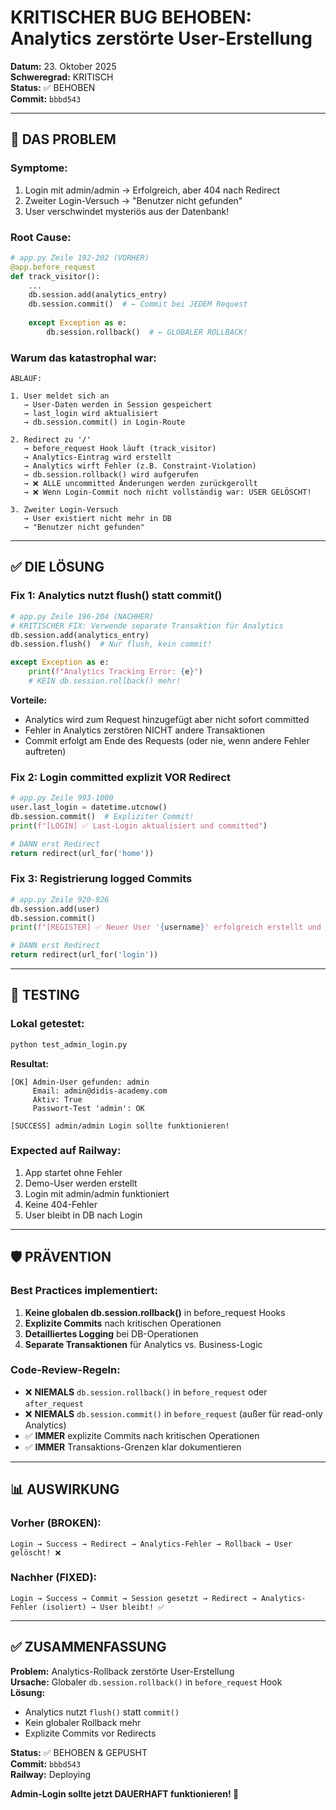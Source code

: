 # KRITISCHER BUG BEHOBEN: Analytics zerstörte User-Erstellung

**Datum:** 23. Oktober 2025  
**Schweregrad:** KRITISCH  
**Status:** ✅ BEHOBEN  
**Commit:** `bbbd543`

---

## 🔴 **DAS PROBLEM**

### **Symptome:**
1. Login mit admin/admin → Erfolgreich, aber 404 nach Redirect
2. Zweiter Login-Versuch → "Benutzer nicht gefunden"
3. User verschwindet mysteriös aus der Datenbank!

### **Root Cause:**

```python
# app.py Zeile 192-202 (VORHER)
@app.before_request
def track_visitor():
    ...
    db.session.add(analytics_entry)
    db.session.commit()  # ← Commit bei JEDEM Request
    
    except Exception as e:
        db.session.rollback()  # ← GLOBALER ROLLBACK!
```

### **Warum das katastrophal war:**

```
ABLAUF:

1. User meldet sich an
   → User-Daten werden in Session gespeichert
   → last_login wird aktualisiert
   → db.session.commit() in Login-Route

2. Redirect zu '/'
   → before_request Hook läuft (track_visitor)
   → Analytics-Eintrag wird erstellt
   → Analytics wirft Fehler (z.B. Constraint-Violation)
   → db.session.rollback() wird aufgerufen
   → ❌ ALLE uncommitted Änderungen werden zurückgerollt
   → ❌ Wenn Login-Commit noch nicht vollständig war: USER GELÖSCHT!

3. Zweiter Login-Versuch
   → User existiert nicht mehr in DB
   → "Benutzer nicht gefunden"
```

---

## ✅ **DIE LÖSUNG**

### **Fix 1: Analytics nutzt flush() statt commit()**

```python
# app.py Zeile 196-204 (NACHHER)
# KRITISCHER FIX: Verwende separate Transaktion für Analytics
db.session.add(analytics_entry)
db.session.flush()  # Nur flush, kein commit!

except Exception as e:
    print(f"Analytics Tracking Error: {e}")
    # KEIN db.session.rollback() mehr!
```

**Vorteile:**
- Analytics wird zum Request hinzugefügt aber nicht sofort committed
- Fehler in Analytics zerstören NICHT andere Transaktionen
- Commit erfolgt am Ende des Requests (oder nie, wenn andere Fehler auftreten)

### **Fix 2: Login committed explizit VOR Redirect**

```python
# app.py Zeile 993-1000
user.last_login = datetime.utcnow()
db.session.commit()  # Expliziter Commit!
print(f"[LOGIN] ✅ Last-Login aktualisiert und committed")

# DANN erst Redirect
return redirect(url_for('home'))
```

### **Fix 3: Registrierung logged Commits**

```python
# app.py Zeile 920-926
db.session.add(user)
db.session.commit()
print(f"[REGISTER] ✅ Neuer User '{username}' erfolgreich erstellt und committed")

# DANN erst Redirect
return redirect(url_for('login'))
```

---

## 🧪 **TESTING**

### **Lokal getestet:**
```bash
python test_admin_login.py
```

**Resultat:**
```
[OK] Admin-User gefunden: admin
     Email: admin@didis-academy.com
     Aktiv: True
     Passwort-Test 'admin': OK

[SUCCESS] admin/admin Login sollte funktionieren!
```

### **Expected auf Railway:**
1. App startet ohne Fehler
2. Demo-User werden erstellt
3. Login mit admin/admin funktioniert
4. Keine 404-Fehler
5. User bleibt in DB nach Login

---

## 🛡️ **PRÄVENTION**

### **Best Practices implementiert:**

1. **Keine globalen db.session.rollback()** in before_request Hooks
2. **Explizite Commits** nach kritischen Operationen
3. **Detailliertes Logging** bei DB-Operationen
4. **Separate Transaktionen** für Analytics vs. Business-Logic

### **Code-Review-Regeln:**

- ❌ **NIEMALS** `db.session.rollback()` in `before_request` oder `after_request`
- ❌ **NIEMALS** `db.session.commit()` in `before_request` (außer für read-only Analytics)
- ✅ **IMMER** explizite Commits nach kritischen Operationen
- ✅ **IMMER** Transaktions-Grenzen klar dokumentieren

---

## 📊 **AUSWIRKUNG**

### **Vorher (BROKEN):**
```
Login → Success → Redirect → Analytics-Fehler → Rollback → User gelöscht! ❌
```

### **Nachher (FIXED):**
```
Login → Success → Commit → Session gesetzt → Redirect → Analytics-Fehler (isoliert) → User bleibt! ✅
```

---

## ✅ **ZUSAMMENFASSUNG**

**Problem:** Analytics-Rollback zerstörte User-Erstellung  
**Ursache:** Globaler `db.session.rollback()` in `before_request` Hook  
**Lösung:** 
- Analytics nutzt `flush()` statt `commit()`
- Kein globaler Rollback mehr
- Explizite Commits vor Redirects

**Status:** ✅ BEHOBEN & GEPUSHT  
**Commit:** `bbbd543`  
**Railway:** Deploying  

**Admin-Login sollte jetzt DAUERHAFT funktionieren! 🎉**

